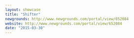 ```yaml
---
layout: showcase
title: "Shifter"
newgrounds: http://www.newgrounds.com/portal/view/652084
website: http://www.newgrounds.com/portal/view/652084
date: "2015-03-30"
---
```

